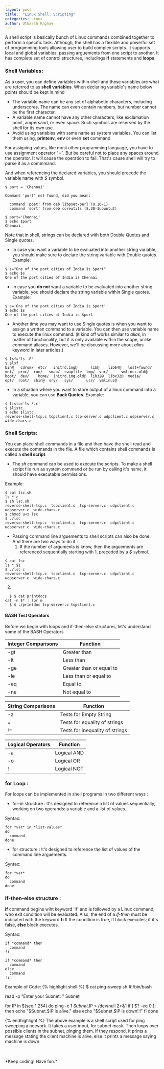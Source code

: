 ```yaml
---
layout: post
title:  "Linux Shell: Scripting"
categories: Linux
author: Utkarsh Raghav
---
```

A shell script is basically bunch of Linux commands combined together to perform a specific task.
Although, the shell has a flexible and powerful set of programming tools allowing user to build complex scripts. It supports
local and global variables, passing arguements from one script to another. It has complete set of control structures, includings **if** statements and **loops**.

### Shell Variables:
As a user, you can define variables within shell and these variables are what are referred to as **shell variables**.
When declaring variable's name below points should be kept in mind
- The variable name can be any set of alphabetic characters, including underscores. The name can even contain numbers, but number cannot be the first character.
- A variable name cannot have any other characters, like exclamation point, ampersand, or even space. Such symbols are reserved by the shell for its own use.
- Avoid using variables with same name as system variables. You can list them using, **printenv**, **env** or even **set** command.

For assigning values, like most other programming language, you have to use assignment operator "=". But be careful not to place any spaces around the operator. It will cause the operation to fail. That's cause shell will try to parse it as a commmand.

And when referencing the declared variables, you should precede the variable name with *$* symbol.
```
$ port = 'Chennai'

Command 'port' not found, did you mean:

  command 'poet' from deb libpoet-perl (0.16-1)
  command 'sort' from deb coreutils (8.30-3ubuntu2)

$ port='Chennai'
$ echo $port
Chennai
```
Note that in shell, strings can be declared with both Double Quotes and Single quotes.

- In case you want a variable to be evaluated into another string variable, you should make sure to declare the string variable with Double quotes.
Example:
```
$ s="One of the port cities of India is $port"
$ echo $s
One of the port cities of India is Chennai
```
- In case you **do not** want a variable to be evaluated into another string variable, you should declare the string variable within Single quotes.
Example:
```
$ s='One of the port cities of India is $port'
$ echo $s
One of the port cities of India is $port
```
- Another time you may want to use Single quotes is when you want to assign a written command to a variable. You can then use variable name to execute the linux command. (it kind off works similar to *alias*, in matter of functionality, but it is only available within the scope, unlike command aliases. However, we'll be discussing more about *alias* keyword in later articles.)
```
$ lsf='ls -F'
$ $lsf
bin@   cdrom/  etc/   initrd.img@      lib@    lib64@	lost+found/  mnt/  proc/  run/	 snap/	swapfile  tmp/	var/	  vmlinuz.old@
boot/  dev/    home/  initrd.img.old@  lib32@  libx32@	media/	     opt/  root/  sbin@  srv/	sys/	  usr/	vmlinuz@
```
- In a situation where you want to store output of a linux command into a variable, you can use **Back Quotes**.
Example:
```
$ listc=`ls *.c`
$ $listc
$ echo $listc
reverse-shell-tcp.c tcpclient.c tcp-server.c udpclient.c udpserver.c wide-chars.c
```

### Shell Scripts:
You can place shell commands in a file and then have the shell read and execute the commands in the file.
A file which contains shell commands is called a **shell script**.
- The *sh* command can be used to execute the scripts. To make a shell script file run as system command or be run by calling it's name, it should have executable permissions.

Example:
```
$ cat lsc.sh
ls *.c
$ sh lsc.sh
reverse-shell-tcp.c  tcpclient.c  tcp-server.c	udpclient.c  udpserver.c  wide-chars.c
$ chmod u+x lsc
$ ./lsc
reverse-shell-tcp.c  tcpclient.c  tcp-server.c	udpclient.c  udpserver.c  wide-chars.c
```
- Passing command line arguements to shell scripts can also be done. And there are two ways to do it :
  1. If the number of arguments is know, then the arguements are referenced sequentially starting with 1, preceded by a *$* sybmol.
```
$ cat lsc
ls *.$1
$ ./lsc c
reverse-shell-tcp.c  tcpclient.c  tcp-server.c	udpclient.c  udpserver.c  wide-chars.c
```
  2.
```
  $ $ cat printdocs
cat -n $* | lpr &
  $ $ ./printdoc tcp-server.c tcpclient.c
```

#### BASH Test Operators
Before we begin with loops and if-then-else structures, let's understand some of the BASH Operators

| Integer Comparisons   | Function  |   
|-----------------------|-----------|
|   -gt         | Greater than  |   
|   -lt         | Less than     |
|   -ge         | Greater than or equal to   |
|   -le         | Less than or equal to   |
|   -eq         | Equal to  |   
|   -ne         | Not equal to |

| String Comparisons   | Function  |   
|-----------------------|-----------|
|   -z         | Tests for Empty String  |   
|   =         | Tests for equality of strings  |
|   !=        | Tests for inequality of strings |

| Logical Operators   | Function  |   
|-----------------------|-----------|
|   -a         | Logical AND  |   
|   -o         | Logical OR  |
|   !        | Logical NOT |

### for Loop :
For loops can be implemented in shell programs in two different ways :
- for-in structure : It's designed to reference a list of values sequentially, working on two operands: a variable and a list of values.

Syntax:
```
for *var* in *list-values*
do
  command
done
```
- for structure : It's designed to reference the list of values of the command line arguements.

Syntax:
```
for *var*
do
  command
done
```


### if-then-else structure :
**if** command begins wiht keyword 'if' and is followed by a Linux command, who exit condition will be evaluated.
Also, the end of a *if-then* must be indicated with the keyword **fi**
If the condition is true, if block executes; if it's false, **else** block executes.

Syntax:
```
if *command* then
  command
fi
```

```
if *command* then
  command
else
  command
fi
```

Example of Code:
{% highlight shell %}
$ cat ping-sweep.sh
#!/bin/bash

read -p  "Enter your Subnet: " Subnet

for IP in $(seq 1 254)
do
	ping -c 1 $Subnet.$IP > /dev/null 2>&1
	if [ $? -eq 0 ]; then
		echo "$Subnet.$IP is alive."
	else
		echo "$Subnet.$IP is down!!!"
	fi
done

{% endhighlight %}
The above example is a shell script used for ping sweeping a network. It takes a user input, for subnet mask.
Then loops over possible clients in the subnet, pinging them. If they respond, it prints a message stating the client machine is alive, else it prints a message saying machine is down.


<br/>
<br/>
*Keep coding! Have fun.*
